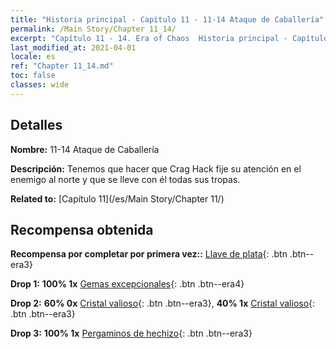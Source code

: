 ```yaml
---
title: "Historia principal - Capítulo 11 - 11-14 Ataque de Caballería"
permalink: /Main Story/Chapter 11_14/
excerpt: "Capítulo 11 - 14. Era of Chaos  Historia principal - Capítulo 11_14. 11-14 Ataque de Caballería"
last_modified_at: 2021-04-01
locale: es
ref: "Chapter 11_14.md"
toc: false
classes: wide
---
```


## Detalles

 **Nombre:** 11-14 Ataque de Caballería

 **Descripción:** Tenemos que hacer que Crag Hack fije su atención en el enemigo al norte y que se lleve con él todas sus tropas.

 **Related to:** [Capítulo 11](/es/Main Story/Chapter 11/)

## Recompensa obtenida

 **Recompensa por completar por primera vez::** [Llave de plata](/es/Items/con_693/){: .btn .btn--era3}

 **Drop 1:** **100% 1x** [Gemas excepcionales](/es/Items/mat_37/){: .btn .btn--era4}

 **Drop 2:** **60% 0x** [Cristal valioso](/es/Items/mat_31/){: .btn .btn--era3}, **40% 1x** [Cristal valioso](/es/Items/mat_31/){: .btn .btn--era3}

 **Drop 3:** **100% 1x** [Pergaminos de hechizo](/es/Items/con_694/){: .btn .btn--era3}

